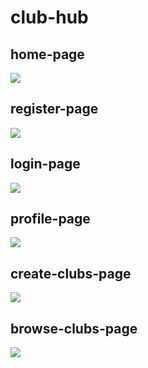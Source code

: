 # club-hub

##  home-page
![](https://raw.githubusercontent.com/brandonganeko/brandonganeko.github.io/d837a381739a55a2e5b2a931744f763a462bba79/images/homepage.png)

## register-page
![](https://github.com/brandonganeko/brandonganeko.github.io/blob/master/images/register.png?raw=true)

## login-page
![](https://raw.githubusercontent.com/brandonganeko/brandonganeko.github.io/d837a381739a55a2e5b2a931744f763a462bba79/images/login.png)

## profile-page
![](https://raw.githubusercontent.com/brandonganeko/brandonganeko.github.io/d837a381739a55a2e5b2a931744f763a462bba79/images/profile.png)

## create-clubs-page
![](https://github.com/brandonganeko/brandonganeko.github.io/blob/master/images/create-club.png?raw=true)

## browse-clubs-page
![](https://github.com/brandonganeko/brandonganeko.github.io/blob/master/images/browse-clubs.png?raw=true)
